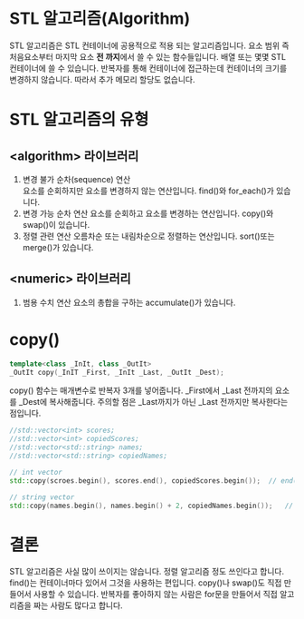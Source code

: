 # STL 알고리즘(Algorithm)

STL 알고리즘은 STL 컨테이너에 공용적으로 적용 되는 알고리즘입니다.
요소 범위 즉 처음요소부터 마지막 요소 **전 까지**에서 쓸 수 있는 함수들입니다.
배열 또는 몇몇 STL 컨테이너에 쓸 수 있습니다.
반복자를 통해 컨테이너에 접근하는데 컨테이너의 크기를 변경하지 않습니다.
따라서 추가 메모리 할당도 없습니다. 

# STL 알고리즘의 유형

## \<algorithm\> 라이브러리

1. 변경 불가 순차(sequence) 연산   
요소를 순회하지만 요소를 변경하지 않는 연산입니다. find()와 for_each()가 있습니다. 
2. 변경 가능 순차 연산
요소를 순회하고 요소를 변경하는 연산입니다. copy()와 swap()이 있습니다.
3. 정렬 관련 연산
오름차순 또는 내림차순으로 정렬하는 연산입니다. sort()또는 merge()가 있습니다.

## \<numeric\> 라이브러리

1. 범용 수치 연산
요소의 총합을 구하는 accumulate()가 있습니다. 

# copy() 

```c++
template<class _InIt, class _OutIt>
_OutIt copy(_InIT _First, _InIt _Last, _OutIt _Dest);
```

copy() 함수는 매개변수로 반복자 3개를 넣어줍니다.
_First에서 _Last 전까지의 요소를 _Dest에 복사해줍니다.
주의할 점은 _Last까지가 아닌 _Last 전까지만 복사한다는 점입니다.

```c++
//std::vector<int> scores;
//std::vector<int> copiedScores;
//std::vector<std::string> names;
//std::vector<std::string> copiedNames;

// int vector
std::copy(scroes.begin(), scores.end(), copiedScores.begin());  // end()는 포함 안시키고 그 전까지만 복사

// string vector
std::copy(names.begin(), names.begin() + 2, copiedNames.begin());   // begin() + 1까지만 복사 
```

# 결론

STL 알고리즘은 사실 많이 쓰이지는 않습니다. 정렬 알고리즘 정도 쓰인다고 합니다. 
find()는 컨테이너마다 있어서 그것을 사용하는 편입니다.
copy()나 swap()도 직접 만들어서 사용할 수 있습니다.
반복자를 좋아하지 않는 사람은 for문을 만들어서 직접 알고리즘을 짜는 사람도 많다고 합니다. 